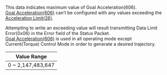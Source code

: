 This data indicates maximum value of Goal Acceleration(606).  
[Goal Acceleration(606)] can’t be configured with any values exceeding the [Acceleration Limit(26)].  

Attempting to write an exceeding value will result transmitting Data Limit Error(0x06) in the Error field of the Status Packet.  
[Goal Acceleration(606)] is used in all operating mode except Current(Torque) Control Mode in order to generate a desired trajectory.

|    Value Range    |
|:-----------------:|
| 0 ~ 2,147,483,647 |

[Acceleration Limit(26)]: #acceleration-limit26
[Goal Acceleration(606)]: #goal-acceleration606
